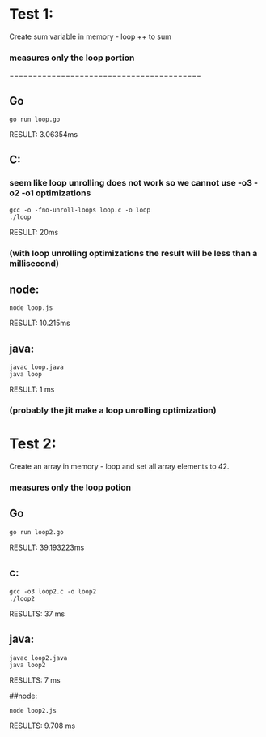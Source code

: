 # Test 1:

Create sum variable in memory - loop ++ to sum

### measures only the loop portion

=========================================

## Go

    go run loop.go

RESULT: 3.06354ms

## C:

### seem like loop unrolling does not work so we cannot use -o3 -o2 -o1 optimizations

    gcc -o -fno-unroll-loops loop.c -o loop
    ./loop

RESULT: 20ms

### (with loop unrolling optimizations the result will be less than a millisecond)

## node:

    node loop.js

RESULT: 10.215ms

## java:

    javac loop.java
    java loop

RESULT: 1 ms

### (probably the jit make a loop unrolling optimization)

# Test 2:

Create an array in memory - loop and set all array elements to 42.

### measures only the loop potion

## Go

    go run loop2.go

RESULT: 39.193223ms

## c:

    gcc -o3 loop2.c -o loop2
    ./loop2

RESULTS: 37 ms

## java:

    javac loop2.java
    java loop2

RESULTS: 7 ms

##node:

    node loop2.js

RESULTS: 9.708 ms
